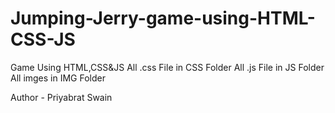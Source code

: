 # Jumping-Jerry-game-using-HTML-CSS-JS
Game Using HTML,CSS&JS
All .css File in CSS Folder
All .js File in JS Folder
All imges  in IMG Folder

Author - Priyabrat Swain
